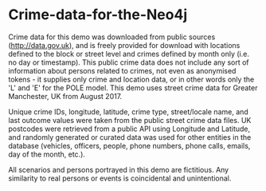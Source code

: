 # Crime-data-for-the-Neo4j
Crime data for this demo was downloaded from public sources (http://data.gov.uk), and is freely provided for download with locations defined to the block or street level and crimes defined by month only (i.e. no day or timestamp). This public crime data does not include any sort of information about persons related to crimes, not even as anonymised tokens - it supplies only crime and location data, or in other words only the 'L' and 'E' for the POLE model. This demo uses street crime data for Greater Manchester, UK from August 2017.

Unique crime IDs, longitude, latitude, crime type, street/locale name, and last outcome values were taken from the public street crime data files. UK postcodes were retrieved from a public API using Longitude and Latitude, and randomly generated or curated data was used for other entities in the database (vehicles, officers, people, phone numbers, phone calls, emails, day of the month, etc.).

All scenarios and persons portrayed in this demo are fictitious. Any similarity to real persons or events is coincidental and unintentional.
